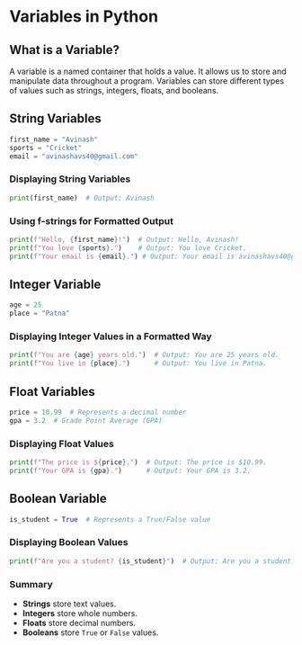 # Variables in Python

## What is a Variable?
A variable is a named container that holds a value.
It allows us to store and manipulate data throughout a program.
Variables can store different types of values such as strings, integers, floats, and booleans.

## String Variables
```python
first_name = "Avinash"
sports = "Cricket"
email = "avinashavs40@gmail.com"
```

### Displaying String Variables
```python
print(first_name)  # Output: Avinash
```

### Using f-strings for Formatted Output
```python
print(f"Hello, {first_name}!")  # Output: Hello, Avinash!
print(f"You love {sports}.")    # Output: You love Cricket.
print(f"Your email is {email}.") # Output: Your email is avinashavs40@gmail.com.
```

## Integer Variable
```python
age = 25
place = "Patna"
```

### Displaying Integer Values in a Formatted Way
```python
print(f"You are {age} years old.")  # Output: You are 25 years old.
print(f"You live in {place}.")      # Output: You live in Patna.
```

## Float Variables
```python
price = 10.99  # Represents a decimal number
gpa = 3.2  # Grade Point Average (GPA)
```

### Displaying Float Values
```python
print(f"The price is ${price}.")  # Output: The price is $10.99.
print(f"Your GPA is {gpa}.")      # Output: Your GPA is 3.2.
```

## Boolean Variable
```python
is_student = True  # Represents a True/False value
```

### Displaying Boolean Values
```python
print(f"Are you a student? {is_student}")  # Output: Are you a student? True
```

### Summary
- **Strings** store text values.
- **Integers** store whole numbers.
- **Floats** store decimal numbers.
- **Booleans** store `True` or `False` values.




